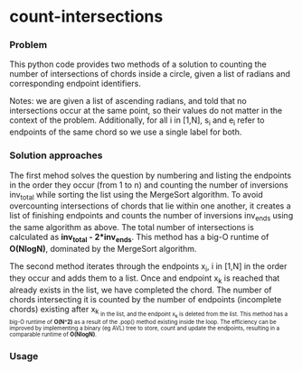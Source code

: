 # count-intersections

### Problem
This python code provides two methods of a solution to counting the number of intersections of chords inside a circle, given a list of radians and corresponding endpoint identifiers.

Notes: we are given a list of ascending radians, and told that no intersections occur at the same point, so their values do not matter in the context of the problem. Additionally, for all i in [1,N], s<sub>i</sub> and e<sub>i</sub> refer to endpoints of the same chord so we use a single label for both.

### Solution approaches
The first mehod solves the question by numbering and listing the endpoints in the order they occur (from 1 to n) and counting the number of inversions inv<sub>total</sub> while sorting the list using the MergeSort algorithm. To avoid overcounting intersections of chords that lie within one another, it creates a list of finishing endpoints and counts the number of inversions inv<sub>ends</sub> using the same algorithm as above. The total number of intersections is calculated as **inv<sub>total</sub> - 2*inv<sub>ends</sub>**. This method has a big-O runtime of **O(NlogN)**, dominated by the MergeSort algorithm. 

The second method iterates through the endpoints x<sub>i</sub>, i in [1,N] in the order they occur and adds them to a list. Once and endpoint x<sub>k</sub> is reached that already exists in the list, we have completed the chord. The number of chords intersecting it is counted by the number of endpoints (incomplete chords) existing after x<sub>k<sub> in the list, and the endpoint x<sub>k</sub> is deleted from the list. This method has a big-O runtime of **O(N^2)** as a result of the .pop() method existing inside the loop. The efficiency can be improved by implementing a binary (eg AVL) tree to store, count and update the endpoints, resulting in a comparable runtime of **O(NlogN)**. 

### Usage 
